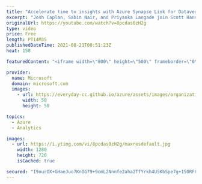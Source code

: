 ```yaml
---
title: "Accelerate time to insights with Azure Synapse Link for Dataverse | Azure Friday"
excerpt: "Josh Caplan, Sabin Nair, and Priyanka Langade join Scott Hanselman to show how you can use native Azure Synapse Analytical runtimes to analyze Dataverse data and get actionable insights.  Dataverse structures a variety of data and business logic to support interconnected applications and processes in"
originalUrl: https://youtube.com/watch?v=8pcdas0zH2g
type: video
price: Free
length: PT14M3S
publishedDateTime: 2021-08-21T00:51:23Z
heat: 158

featuredContent: "<iframe width=\"800\" height=\"500\" frameborder=\"0\" src=\"https://www.youtube.com/embed/8pcdas0zH2g\" allow=\"accelerometer; autoplay; encrypted-media; gyroscope; picture-in-picture\" allowfullscreen></iframe>"

provider:
  name: Microsoft
  domain: microsoft.com
  images:
    - url: https://everyday-cc.github.io/azure/assets/images/organizations/microsoft.com-50x50.jpg
      width: 50
      height: 50

topics:
  - Azure
  - Analytics

images:
  - url: https://i.ytimg.com/vi/8pcdas0zH2g/maxresdefault.jpg
    width: 1280
    height: 720
    isCached: true

secured: "I9ourOX+GHaeJuo7KnIG79+9omL2Nnnfe2aha2TfYrkh4U5KbSpe7g+15ORF09BaSEmHmZ4TlW9dfVEclmiZzSffLGZTe3tT4xAVNwxy/4M4HPFcev43AHE/OiXyRoDokTpjtl7HFMMPnxBJPECB2hWoZPO9tsV3SB12RmnOO9DyOysGp7bVTmY+3cmnC3GPIsbfNPAy7kTBXLXKMeox23j0qy1Z9vQtp9jicwHWx1EAWreL9I5ycKO0n68BnDpE4dDE5XbYQvhc5p15M7Q5w1GXXTtTqH52dl85jwm8HxuGg1PvpuSJMH7qxzdGFMNf56YupInqhgGf+pRdYvDwgpgcVCIzKSTBoWvs8vcuuuVW3GaZz7lEb0Swj10LvCPfOkTcMe2+OMXGij1tJHVQ46NKxw8+HaYTYdMy9ixb4IU=;FH1kvJ+mvrJTkRvRcZtdGA=="
---
```


